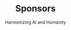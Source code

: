 ---
title: 'Sponsors'
subtitle: 'Harmonizing AI and Humanity'
layout: default
image: backtree.webp
gallery: wondershed
tooltip: 'test'
tags: ['extra']
---